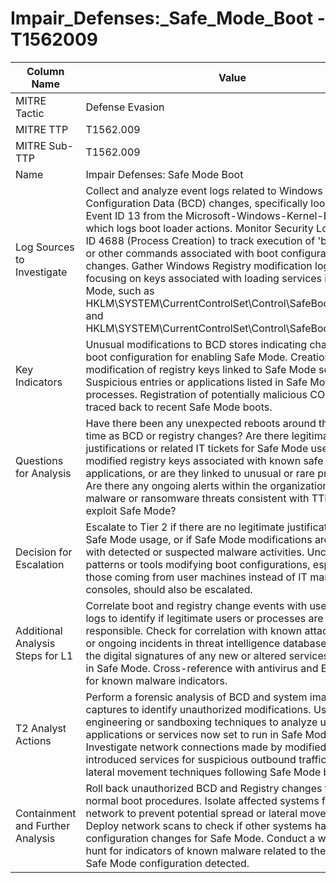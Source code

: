# Impair_Defenses:_Safe_Mode_Boot - T1562009

| Column Name | Value |
|-------------|-------|
| MITRE Tactic | Defense Evasion |
| MITRE TTP | T1562.009 |
| MITRE Sub-TTP | T1562.009 |
| Name | Impair Defenses: Safe Mode Boot |
| Log Sources to Investigate | Collect and analyze event logs related to Windows Boot Configuration Data (BCD) changes, specifically looking at Event ID 13 from the Microsoft-Windows-Kernel-Boot log, which logs boot loader actions. Monitor Security Log for Event ID 4688 (Process Creation) to track execution of 'bcdedit.exe' or other commands associated with boot configuration changes. Gather Windows Registry modification logs, focusing on keys associated with loading services in Safe Mode, such as HKLM\SYSTEM\CurrentControlSet\Control\SafeBoot\Minimal and HKLM\SYSTEM\CurrentControlSet\Control\SafeBoot\Network. |
| Key Indicators | Unusual modifications to BCD stores indicating changes to boot configuration for enabling Safe Mode. Creation or modification of registry keys linked to Safe Mode services. Suspicious entries or applications listed in Safe Mode boot processes. Registration of potentially malicious COM objects traced back to recent Safe Mode boots. |
| Questions for Analysis | Have there been any unexpected reboots around the same time as BCD or registry changes? Are there legitimate justifications or related IT tickets for Safe Mode use? Are the modified registry keys associated with known safe applications, or are they linked to unusual or rare programs? Are there any ongoing alerts within the organization for malware or ransomware threats consistent with TTPs that exploit Safe Mode? |
| Decision for Escalation | Escalate to Tier 2 if there are no legitimate justifications for Safe Mode usage, or if Safe Mode modifications are paired with detected or suspected malware activities. Uncommon patterns or tools modifying boot configurations, especially those coming from user machines instead of IT management consoles, should also be escalated. |
| Additional Analysis Steps for L1 | Correlate boot and registry change events with user activity logs to identify if legitimate users or processes are responsible. Check for correlation with known attack patterns or ongoing incidents in threat intelligence databases. Verify the digital signatures of any new or altered services set to run in Safe Mode. Cross-reference with antivirus and EDR alerts for known malware indicators. |
| T2 Analyst Actions | Perform a forensic analysis of BCD and system image captures to identify unauthorized modifications. Use reverse engineering or sandboxing techniques to analyze unfamiliar applications or services now set to run in Safe Mode. Investigate network connections made by modified or newly introduced services for suspicious outbound traffic. Look for lateral movement techniques following Safe Mode boot. |
| Containment and Further Analysis | Roll back unauthorized BCD and Registry changes to secure normal boot procedures. Isolate affected systems from the network to prevent potential spread or lateral movement. Deploy network scans to check if other systems have pending configuration changes for Safe Mode. Conduct a wider threat hunt for indicators of known malware related to the suspicious Safe Mode configuration detected. |
